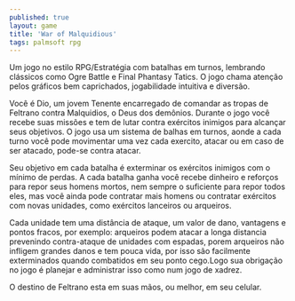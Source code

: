```yaml
---
published: true
layout: game
title: 'War of Malquidious'
tags: palmsoft rpg
---
```

Um jogo no estilo RPG/Estratégia com batalhas em turnos, lembrando clássicos como Ogre Battle e Final Phantasy Tatics. O jogo chama atenção pelos gráficos bem caprichados, jogabilidade intuitiva e diversão.




Você é Dio, um jovem Tenente encarregado de comandar as tropas de Feltrano contra Malquidios, o Deus dos demônios. Durante o jogo você recebe suas missões e tem de lutar contra exércitos inimigos para alcançar seus objetivos.
O jogo usa um sistema de balhas em turnos, aonde a cada turno você pode movimentar uma vez cada exercito, atacar ou em caso de ser atacado, pode-se contra atacar.




Seu objetivo em cada batalha é exterminar os exércitos inimigos com o mínimo de perdas.
A cada batalha ganha você recebe dinheiro e reforços para repor seus homens mortos, nem sempre o suficiente para repor todos eles, mas você ainda pode contratar mais homens ou contratar exércitos com novas unidades, como exércitos lanceiros ou arqueiros.




Cada unidade tem uma distância de ataque, um valor de dano, vantagens e pontos fracos, por exemplo: arqueiros podem atacar a longa distancia prevenindo contra-ataque de unidades com espadas, porem arqueiros não infligem grandes danos e tem pouca vida, por isso são facilmente exterminados quando combatidos em seu ponto cego.Logo sua obrigação no jogo é planejar e administrar isso como num jogo de xadrez.




O destino de Feltrano esta em suas mãos, ou melhor, em seu celular.